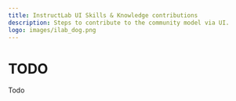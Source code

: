 ```yaml
---
title: InstructLab UI Skills & Knowledge contributions
description: Steps to contribute to the community model via UI.
logo: images/ilab_dog.png
---
```


# TODO

Todo